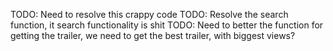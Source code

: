 TODO: Need to resolve this crappy code
TODO: Resolve the search function, it search functionality is shit
TODO: Need to better the function for getting the trailer, we need to get the best trailer, with biggest views?